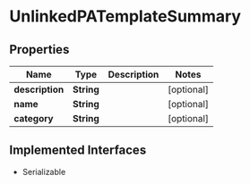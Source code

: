 

# UnlinkedPATemplateSummary


## Properties

Name | Type | Description | Notes
------------ | ------------- | ------------- | -------------
**description** | **String** |  |  [optional]
**name** | **String** |  |  [optional]
**category** | **String** |  |  [optional]


## Implemented Interfaces

* Serializable


